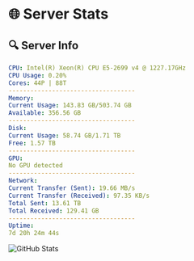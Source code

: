 # 🌐 Server Stats
## 🔍 Server Info
```yaml
CPU: Intel(R) Xeon(R) CPU E5-2699 v4 @ 1227.17GHz
CPU Usage: 0.20%
Cores: 44P | 88T
-----------------------------------
Memory:
Current Usage: 143.83 GB/503.74 GB
Available: 356.56 GB
-----------------------------------
Disk:
Current Usage: 58.74 GB/1.71 TB
Free: 1.57 TB
-----------------------------------
GPU:
No GPU detected
-----------------------------------
Network:
Current Transfer (Sent): 19.66 MB/s
Current Transfer (Received): 97.35 KB/s
Total Sent: 13.61 TB
Total Received: 129.41 GB
-----------------------------------
Uptime:
7d 20h 24m 44s
```
![GitHub Stats](https://img.shields.io/badge/Updated-2025-03-15_17:47:33-blue)